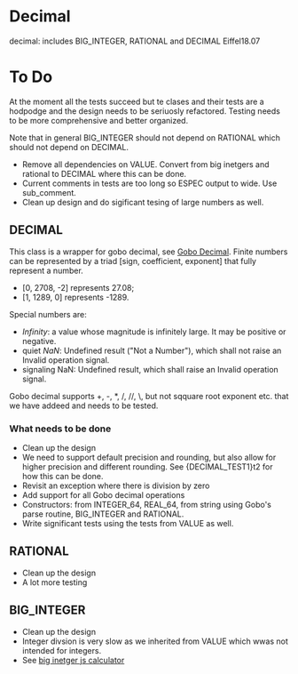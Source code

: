 # Decimal

decimal: includes BIG_INTEGER, RATIONAL and DECIMAL
Eiffel18.07

# To Do
At the moment all the tests succeed but te clases and their tests are a hodpodge and the design needs to be seriuosly refactored. Testing needs to be more comprehensive and better organized. 

Note that in general BIG_INTEGER should not depend on RATIONAL which should not depend on DECIMAL. 

* Remove all dependencies on VALUE. Convert from big inetgers and rational to DECIMAL where this can be done. 
* Current comments in tests are too long so ESPEC output to wide. Use sub_comment.
* Clean up design and do sigificant tesing of large numbers as well. 

## DECIMAL

This class is a wrapper for gobo decimal, see
[Gobo Decimal](https://www.gobosoft.com/eiffel/gobo/math/decimal/index.html). Finite numbers can be represented by a triad [sign, coefficient, exponent]
that fully represent a number. 

* [0, 2708, -2] represents 27.08;
* [1, 1289, 0] represents -1289.

Special numbers are:

* *Infinity*: a value whose magnitude is infinitely large. It may be positive or negative.
* quiet *NaN*: Undefined result ("Not a Number"), which shall not raise an Invalid operation signal.
* signaling NaN:  Undefined result, which shall raise an Invalid operation signal.

Gobo decimal supports +, -, *, /, //, \\, but not sqquare root exponent etc. that we have addeed and needs to be tested. 

### What needs to be done
* Clean up the design
* We need to support default precision and rounding, but also allow for higher precision and different rounding. See {DECIMAL_TEST1}t2 for how this can be done. 
* Revisit an exception where there is division by zero
* Add support for all Gobo decimal operations 
* Constructors: from INTEGER_64, REAL_64, from string using Gobo's parse routine, BIG_INTEGER and RATIONAL. 
* Write significant tests using the tests from VALUE as well. 

## RATIONAL
* Clean up the design
* A lot more testing

## BIG_INTEGER

* Clean up the design
* Integer divsion is very slow as we inherited from VALUE which wwas not intended for integers. 
* See [big inetger js calculator](http://www.javascripter.net/math/calculators/100digitbigintcalculator.htm)